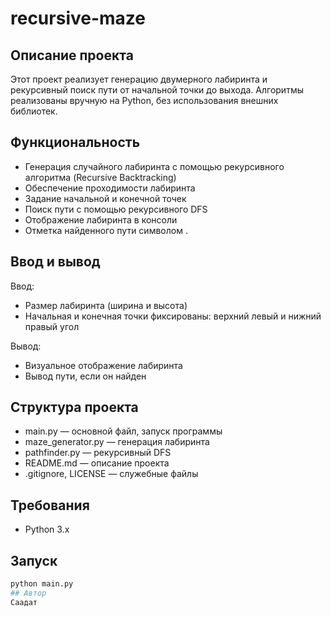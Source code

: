 # recursive-maze
## Описание проекта
Этот проект реализует генерацию двумерного лабиринта и рекурсивный поиск пути от начальной точки до выхода. Алгоритмы реализованы вручную на Python, без использования внешних библиотек.

## Функциональность
- Генерация случайного лабиринта с помощью рекурсивного алгоритма (Recursive Backtracking)
- Обеспечение проходимости лабиринта
- Задание начальной и конечной точек
- Поиск пути с помощью рекурсивного DFS
- Отображение лабиринта в консоли
- Отметка найденного пути символом .

## Ввод и вывод
Ввод:
- Размер лабиринта (ширина и высота)
- Начальная и конечная точки фиксированы: верхний левый и нижний правый угол

Вывод:
- Визуальное отображение лабиринта
- Вывод пути, если он найден

## Структура проекта
- main.py — основной файл, запуск программы
- maze_generator.py — генерация лабиринта
- pathfinder.py — рекурсивный DFS
- README.md — описание проекта
- .gitignore, LICENSE — служебные файлы

## Требования
- Python 3.x

## Запуск
```bash
python main.py
## Автор
Саадат
